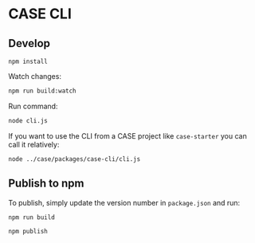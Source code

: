 # CASE CLI

## Develop

```
npm install
```

Watch changes:

```bash
npm run build:watch
```

Run command:

```bash
node cli.js
```

If you want to use the CLI from a CASE project like `case-starter` you can call it relatively:

```
node ../case/packages/case-cli/cli.js
```

## Publish to npm

To publish, simply update the version number in `package.json` and run:

```bash
npm run build

npm publish
```
